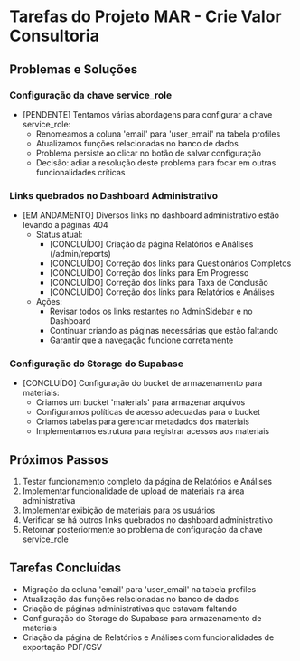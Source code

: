 
# Tarefas do Projeto MAR - Crie Valor Consultoria

## Problemas e Soluções

### Configuração da chave service_role
- [PENDENTE] Tentamos várias abordagens para configurar a chave service_role:
  - Renomeamos a coluna 'email' para 'user_email' na tabela profiles
  - Atualizamos funções relacionadas no banco de dados
  - Problema persiste ao clicar no botão de salvar configuração
  - Decisão: adiar a resolução deste problema para focar em outras funcionalidades críticas

### Links quebrados no Dashboard Administrativo
- [EM ANDAMENTO] Diversos links no dashboard administrativo estão levando a páginas 404
  - Status atual:
    - [CONCLUÍDO] Criação da página Relatórios e Análises (/admin/reports)
    - [CONCLUÍDO] Correção dos links para Questionários Completos
    - [CONCLUÍDO] Correção dos links para Em Progresso
    - [CONCLUÍDO] Correção dos links para Taxa de Conclusão
    - [CONCLUÍDO] Correção dos links para Relatórios e Análises
  - Ações:
    - Revisar todos os links restantes no AdminSidebar e no Dashboard
    - Continuar criando as páginas necessárias que estão faltando
    - Garantir que a navegação funcione corretamente

### Configuração do Storage do Supabase
- [CONCLUÍDO] Configuração do bucket de armazenamento para materiais:
  - Criamos um bucket 'materials' para armazenar arquivos
  - Configuramos políticas de acesso adequadas para o bucket
  - Criamos tabelas para gerenciar metadados dos materiais
  - Implementamos estrutura para registrar acessos aos materiais

## Próximos Passos
1. Testar funcionamento completo da página de Relatórios e Análises
2. Implementar funcionalidade de upload de materiais na área administrativa
3. Implementar exibição de materiais para os usuários
4. Verificar se há outros links quebrados no dashboard administrativo
5. Retornar posteriormente ao problema de configuração da chave service_role

## Tarefas Concluídas
- Migração da coluna 'email' para 'user_email' na tabela profiles
- Atualização das funções relacionadas no banco de dados
- Criação de páginas administrativas que estavam faltando
- Configuração do Storage do Supabase para armazenamento de materiais
- Criação da página de Relatórios e Análises com funcionalidades de exportação PDF/CSV
